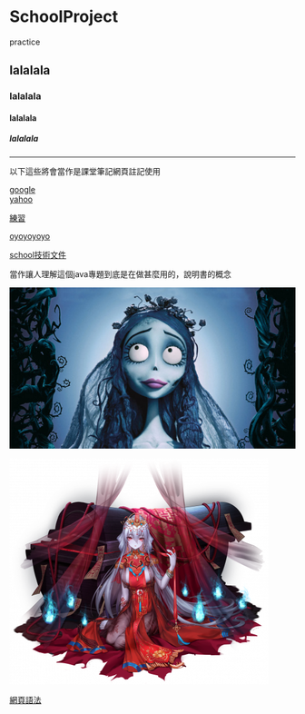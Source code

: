# SchoolProject
practice <br>
## lalalala <br>
### lalalala <br>
#### lalalala <br>
##### lalalala <br>

<hr>

以下這些將會當作是課堂筆記網頁註記使用<br>

[google](http://google.com)<br>
[yahoo](http://yahoo.com.tw)

[練習](https://github.com/devilsunmer/SchoolProject/blob/3ebdcc0b1b6640c97beb367e7d9e6461aefa0d32/char%E8%BD%89%E6%8F%9B%E5%AD%97.txt)<br>

[oyoyoyoyo](char轉換字.txt)

[school技術文件](doc/index.html)

當作讓人理解這個java專題到底是在做甚麼用的，說明書的概念

![娃娃](pic/doll.JPG)

![娃娃2](pic/doll2.png)

[網頁語法](https://poi.apache.org/)



